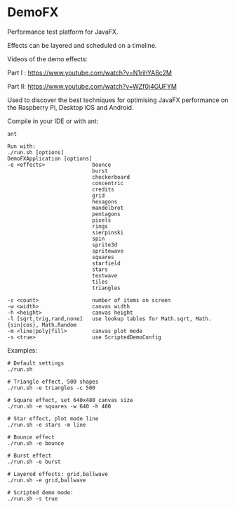 # DemoFX
Performance test platform for JavaFX.

Effects can be layered and scheduled on a timeline.

Videos of the demo effects:

Part I : https://www.youtube.com/watch?v=N1rihYA8c2M

Part II: https://www.youtube.com/watch?v=WZf0j4GUFYM

Used to discover the best techniques for optimising JavaFX performance on the Raspberry Pi, Desktop iOS and Android.

Compile in your IDE or with ant:
```
ant
```
```
Run with:
./run.sh [options]
DemoFXApplication [options]
-e <effects>               bounce
                           burst
                           checkerboard
                           concentric
                           credits
                           grid
                           hexagons
                           mandelbrot
                           pentagons
                           pixels
                           rings
                           sierpinski
                           spin
                           sprite3d
                           spritewave
                           squares
                           starfield
                           stars
                           textwave
                           tiles
                           triangles

-c <count>                 number of items on screen
-w <width>                 canvas width
-h <height>                canvas height
-l [sqrt,trig,rand,none]   use lookup tables for Math.sqrt, Math.{sin|cos}, Math.Random
-m <line|poly|fill>        canvas plot mode
-s <true>                  use ScriptedDemoConfig

```
Examples:
```
# Default settings
./run.sh

# Triangle effect, 500 shapes
./run.sh -e triangles -c 500

# Square effect, set 640x480 canvas size
./run.sh -e squares -w 640 -h 480

# Star effect, plot mode line
./run.sh -e stars -m line

# Bounce effect
./run.sh -e bounce

# Burst effect
./run.sh -e burst

# Layered effects: grid,ballwave
./run.sh -e grid,ballwave

# Scripted demo mode:
./run.sh -s true
```
